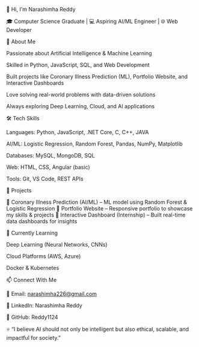 👋 Hi, I'm Narashimha Reddy

🎓 Computer Science Graduate | 💻 Aspiring AI/ML Engineer | 🌐 Web Developer

🚀 About Me

Passionate about Artificial Intelligence & Machine Learning

Skilled in Python, JavaScript, SQL, and Web Development

Built projects like Coronary Illness Prediction (ML), Portfolio Website, and Interactive Dashboards

Love solving real-world problems with data-driven solutions

Always exploring Deep Learning, Cloud, and AI applications

🛠️ Tech Skills

Languages: Python, JavaScript, .NET Core, C, C++, JAVA

AI/ML: Logistic Regression, Random Forest, Pandas, NumPy, Matplotlib

Databases: MySQL, MongoDB, SQL

Web: HTML, CSS, Angular (basic)

Tools: Git, VS Code, REST APIs

📌 Projects

🔹 Coronary Illness Prediction (AI/ML)
 – ML model using Random Forest & Logistic Regression
🔹 Portfolio Website – Responsive portfolio to showcase my skills & projects
🔹 Interactive Dashboard (Internship) – Built real-time data dashboards for insights

🌱 Currently Learning

Deep Learning (Neural Networks, CNNs)

Cloud Platforms (AWS, Azure)

Docker & Kubernetes

📫 Connect With Me

📧 Email: narashimha226@gmail.com

💼 LinkedIn: Narashimha Reddy

🐙 GitHub: Reddy1124

⭐ “I believe AI should not only be intelligent but also ethical, scalable, and impactful for society.”
